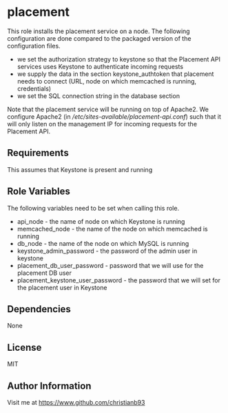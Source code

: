 placement
=========

This role installs the placement service on a node. The following configuration are done compared to the packaged version of the configuration files.

* we set the authorization strategy to keystone so that the Placement API services uses Keystone to authenticate incoming requests
* we supply the data in the section keystone_authtoken that placement needs to connect (URL, node on which memcached is running, credentials)
* we set the SQL connection string in the database section

Note that the placement service will be running on top of Apache2. We configure Apache2 (in */etc/sites-available/placement-api.conf*) such that it will only listen on the management IP for incoming requests for the Placement API.

Requirements
------------

This assumes that Keystone is present and running

Role Variables
--------------

The following variables need to be set when calling this role.

* api_node - the name of node on which Keystone is running  
* memcached_node - the name of the node on which memcached is running
* db_node - the name of the node on which MySQL is running
* keystone_admin_password - the password of the admin user in keystone
* placement_db_user_password - password that we will use for the placement DB user
* placement_keystone_user_password - the password that we will set for the placement user in Keystone

Dependencies
------------

None


License
-------

MIT

Author Information
------------------

Visit me at https://www.github.com/christianb93
